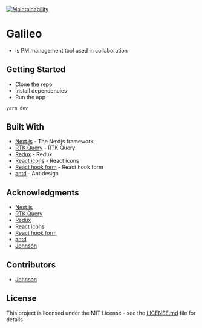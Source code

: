 [![Maintainability](https://api.codeclimate.com/v1/badges/06e36f7168ad405a8973/maintainability)](https://codeclimate.com/github/joshwambere/galileo-ui/maintainability)
# Galileo 
- is PM management tool used in collaboration 

## Getting Started
- Clone the repo
- Install dependencies
- Run the app
```bash
yarn dev
```
## Built With
- [Next.js](https://nextjs.org/) - The Nextjs framework
- [RTK Query](https://redux-toolkit.js.org/rtk-query/overview) - RTK Query
- [Redux](https://redux.js.org/) - Redux
- [React icons](https://react-icons.github.io/react-icons/) - React icons
- [React hook form](https://react-hook-form.com/) - React hook form
- [antd](https://ant.design/) - Ant design

## Acknowledgments
- [Next.js](https://nextjs.org/)
- [RTK Query](https://redux-toolkit.js.org/rtk-query/overview)
- [Redux](https://redux.js.org/)
- [React icons](https://react-icons.github.io/react-icons/)
- [React hook form](https://react-hook-form.com/)
- [antd](https://ant.design/)
- [Johnson](https://johnson.rw)
## Contributors
- [Johnson](https://github.com/joshwambere)

## License
This project is licensed under the MIT License - see the [LICENSE.md](LICENSE.md) file for details



